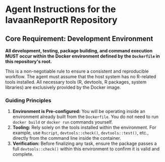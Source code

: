# Agent Instructions for the lavaanReportR Repository

## Core Requirement: Development Environment

**All development, testing, package building, and command execution MUST occur within the Docker environment defined by the `Dockerfile` in this repository's root.**

This is a non-negotiable rule to ensure a consistent and reproducible workflow. The agent must assume that the host system has no R-related tools installed. All necessary tools (R, devtools, R packages, system libraries) are exclusively provided by the Docker image.

### Guiding Principles

1.  **Environment is Pre-configured:** You will be operating inside an environment already built from the `Dockerfile`. You do not need to run `docker build` or `docker run` commands yourself.
2.  **Tooling:** Rely solely on the tools installed within the environment. For example, use `Rscript`, `devtools::check()`, `devtools::test()`, etc., directly from the command line inside the container.
3.  **Verification:** Before finalizing any task, ensure the package passes a full `devtools::check()` within this environment to confirm it is valid and complete.
